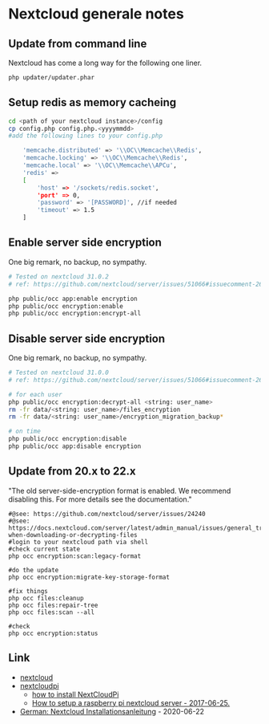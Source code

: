 # Nextcloud generale notes

## Update from command line

Nextcloud has come a long way for the following one liner.

```bash
php updater/updater.phar
```

## Setup redis as memory cacheing

```bash
cd <path of your nextcloud instance>/config
cp config.php config.php.<yyyymmdd>
#add the following lines to your config.php

    'memcache.distributed' => '\\OC\\Memcache\\Redis',
    'memcache.locking' => '\\OC\\Memcache\\Redis',
    'memcache.local' => '\\OC\\Memcache\\APCu',
    'redis' =>
    [
        'host' => '/sockets/redis.socket',
        'port' => 0,
        'password' => '[PASSWORD]', //if needed
        'timeout' => 1.5
    ]
```

## Enable server side encryption

One big remark, no backup, no sympathy.

```bash
# Tested on nextcloud 31.0.2
# ref: https://github.com/nextcloud/server/issues/51066#issuecomment-2692810220

php public/occ app:enable encryption
php public/occ encryption:enable
php public/occ encryption:encrypt-all
```

## Disable server side encryption

One big remark, no backup, no sympathy.

```bash
# Tested on nextcloud 31.0.0
# ref: https://github.com/nextcloud/server/issues/51066#issuecomment-2692810220

# for each user
php public/occ encryption:decrypt-all <string: user_name>
rm -fr data/<string: user_name>/files_encryption
rm -fr data/<string: user_name>/encryption_migration_backup*

# on time
php public/occ encryption:disable
php public/occ app:disable encryption
```

## Update from 20.x to 22.x

"The old server-side-encryption format is enabled. We recommend disabling this. For more details see the documentation."

```
#@see: https://github.com/nextcloud/server/issues/24240
#@see: https://docs.nextcloud.com/server/latest/admin_manual/issues/general_troubleshooting.html#problems-when-downloading-or-decrypting-files
#login to your nextcloud path via shell
#check current state
php occ encryption:scan:legacy-format

#do the update
php occ encryption:migrate-key-storage-format

#fix things
php occ files:cleanup
php occ files:repair-tree
php occ files:scan --all

#check
php occ encryption:status
```

## Link

* [nextcloud](https://nextcloud.com/)
* [nextcloudpi](https://ownyourbits.com/nextcloudpi/)
    * [how to install NextCloudPi](https://github.com/nextcloud/nextcloudpi/wiki/How-to-install-NextCloudPi)
    * [How to setup a raspberry pi nextcloud server - 2017-06-25.](https://pimylifeup.com/raspberry-pi-nextcloud-server/)
* [German: Nextcloud Installationsanleitung](https://www.c-rieger.de/nextcloud-installationsanleitung/) - 2020-06-22

